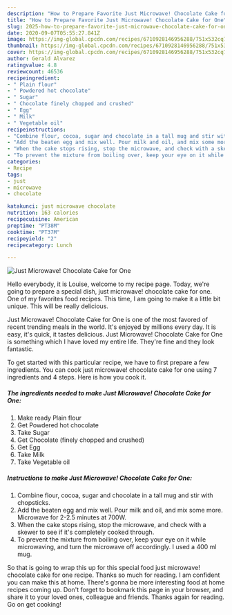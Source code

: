 ```yaml
---
description: "How to Prepare Favorite Just Microwave! Chocolate Cake for One"
title: "How to Prepare Favorite Just Microwave! Chocolate Cake for One"
slug: 2025-how-to-prepare-favorite-just-microwave-chocolate-cake-for-one
date: 2020-09-07T05:55:27.841Z
image: https://img-global.cpcdn.com/recipes/6710928146956288/751x532cq70/just-microwave-chocolate-cake-for-one-recipe-main-photo.jpg
thumbnail: https://img-global.cpcdn.com/recipes/6710928146956288/751x532cq70/just-microwave-chocolate-cake-for-one-recipe-main-photo.jpg
cover: https://img-global.cpcdn.com/recipes/6710928146956288/751x532cq70/just-microwave-chocolate-cake-for-one-recipe-main-photo.jpg
author: Gerald Alvarez
ratingvalue: 4.8
reviewcount: 46536
recipeingredient:
- " Plain flour"
- " Powdered hot chocolate"
- " Sugar"
- " Chocolate finely chopped and crushed"
- " Egg"
- " Milk"
- " Vegetable oil"
recipeinstructions:
- "Combine flour, cocoa, sugar and chocolate in a tall mug and stir with chopsticks."
- "Add the beaten egg and mix well. Pour milk and oil, and mix some more. Microwave for 2-2.5 minutes at 700W."
- "When the cake stops rising, stop the microwave, and check with a skewer to see if it&#39;s completely cooked through."
- "To prevent the mixture from boiling over, keep your eye on it while microwaving, and turn the microwave off accordingly. I used a 400 ml mug."
categories:
- Recipe
tags:
- just
- microwave
- chocolate

katakunci: just microwave chocolate 
nutrition: 163 calories
recipecuisine: American
preptime: "PT38M"
cooktime: "PT37M"
recipeyield: "2"
recipecategory: Lunch

---
```



![Just Microwave! Chocolate Cake for One](https://img-global.cpcdn.com/recipes/6710928146956288/751x532cq70/just-microwave-chocolate-cake-for-one-recipe-main-photo.jpg)

Hello everybody, it is Louise, welcome to my recipe page. Today, we're going to prepare a special dish, just microwave! chocolate cake for one. One of my favorites food recipes. This time, I am going to make it a little bit unique. This will be really delicious.



Just Microwave! Chocolate Cake for One is one of the most favored of recent trending meals in the world. It's enjoyed by millions every day. It is easy, it's quick, it tastes delicious. Just Microwave! Chocolate Cake for One is something which I have loved my entire life. They're fine and they look fantastic.


To get started with this particular recipe, we have to first prepare a few ingredients. You can cook just microwave! chocolate cake for one using 7 ingredients and 4 steps. Here is how you cook it.

<!--inarticleads1-->

##### The ingredients needed to make Just Microwave! Chocolate Cake for One:

1. Make ready  Plain flour
1. Get  Powdered hot chocolate
1. Take  Sugar
1. Get  Chocolate (finely chopped and crushed)
1. Get  Egg
1. Take  Milk
1. Take  Vegetable oil




<!--inarticleads2-->

##### Instructions to make Just Microwave! Chocolate Cake for One:

1. Combine flour, cocoa, sugar and chocolate in a tall mug and stir with chopsticks.
1. Add the beaten egg and mix well. Pour milk and oil, and mix some more. Microwave for 2-2.5 minutes at 700W.
1. When the cake stops rising, stop the microwave, and check with a skewer to see if it&#39;s completely cooked through.
1. To prevent the mixture from boiling over, keep your eye on it while microwaving, and turn the microwave off accordingly. I used a 400 ml mug.




So that is going to wrap this up for this special food just microwave! chocolate cake for one recipe. Thanks so much for reading. I am confident you can make this at home. There's gonna be more interesting food at home recipes coming up. Don't forget to bookmark this page in your browser, and share it to your loved ones, colleague and friends. Thanks again for reading. Go on get cooking!
